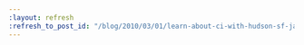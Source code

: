 ```yaml
---
:layout: refresh
:refresh_to_post_id: "/blog/2010/03/01/learn-about-ci-with-hudson-sf-java-user-group"
---
```


